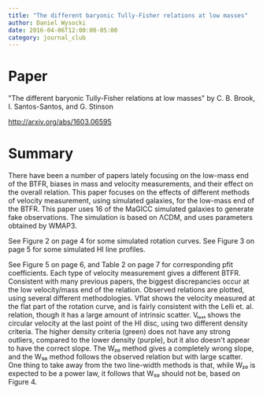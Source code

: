 ```yaml
---
title: "The different baryonic Tully-Fisher relations at low masses"
author: Daniel Wysocki
date: 2016-04-06T12:00:00-05:00
category: journal_club
---
```


# Paper

"The different baryonic Tully-Fisher relations at low masses" by C. B. Brook, I. Santos-Santos, and G. Stinson

<http://arxiv.org/abs/1603.06595>


# Summary

There have been a number of papers lately focusing on the low-mass end of the BTFR, biases in mass and velocity measurements, and their effect on the overall relation. This paper focuses on the effects of different methods of velocity measurement, using simulated galaxies, for the low-mass end of the BTFR. This paper uses 16 of the MaGICC simulated galaxies to generate fake observations. The simulation is based on ΛCDM, and uses parameters obtained by WMAP3.

See Figure 2 on page 4 for some simulated rotation curves. See Figure 3 on page 5 for some simulated HI line profiles.

See Figure 5 on page 6, and Table 2 on page 7 for corresponding pfit coefficients. Each type of velocity measurement gives a different BTFR. Consistent with many previous papers, the biggest discrepancies occur at the low velocity/mass end of the relation. Observed relations are plotted, using several different methodologies. Vflat shows the velocity measured at the flat part of the rotation curve, and is fairly consistent with the Lelli et. al. relation, though it has a large amount of intrinsic scatter. Vₗₐₛₜ shows the circular velocity at the last point of the HI disc, using two different density criteria. The higher density criteria (green) does not have any strong outliers, compared to the lower density (purple), but it also doesn't appear to have the correct slope. The W₂₀ method gives a completely wrong slope, and the W₅₀ method follows the observed relation but with large scatter. One thing to take away from the two line-width methods is that, while W₂₀ is expected to be a power law, it follows that W₅₀ should not be, based on Figure 4.
